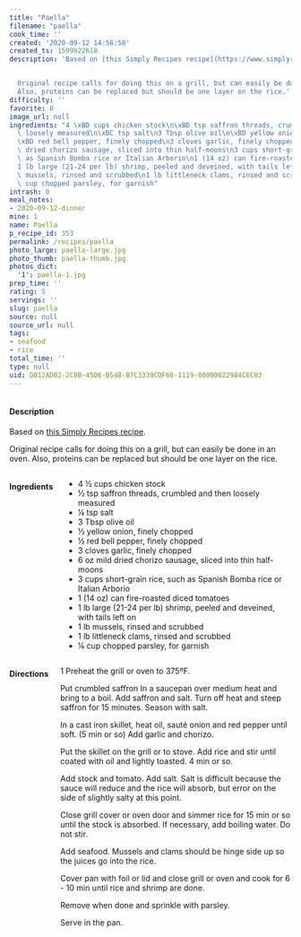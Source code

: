 ```yaml
---
title: "Paella"
filename: "paella"
cook_time: ''
created: '2020-09-12 14:56:58'
created_ts: 1599922618
description: 'Based on [this Simply Recipes recipe](https://www.simplyrecipes.com/recipes/seafood_paella_on_the_grill/).


  Original recipe calls for doing this on a grill, but can easily be done in an oven.
  Also, proteins can be replaced but should be one layer on the rice.'
difficulty: ''
favorite: 0
image_url: null
ingredients: "4 \xBD cups chicken stock\n\xBD tsp saffron threads, crumbled and then\
  \ loosely measured\n\xBC tsp salt\n3 Tbsp olive oil\n\xBD yellow onion, finely chopped\n\
  \xBD red bell pepper, finely chopped\n3 cloves garlic, finely chopped\n6 oz mild\
  \ dried chorizo sausage, sliced into thin half-moons\n3 cups short-grain rice, such\
  \ as Spanish Bomba rice or Italian Arborio\n1 (14 oz) can fire-roasted diced tomatoes\n\
  1 lb large (21-24 per lb) shrimp, peeled and deveined, with tails left on\n1 lb\
  \ mussels, rinsed and scrubbed\n1 lb littleneck clams, rinsed and scrubbed\n\xBC\
  \ cup chopped parsley, for garnish"
intrash: 0
meal_notes:
- 2020-09-12-dinner
mine: 1
name: Paella
p_recipe_id: 353
permalink: /recipes/paella
photo_large: paella-large.jpg
photo_thumb: paella-thumb.jpg
photos_dict:
  '1': paella-1.jpg
prep_time: ''
rating: 5
servings: ''
slug: paella
source: null
source_url: null
tags:
- seafood
- rice
total_time: ''
type: null
uid: D012AD02-2C8B-45D6-B54B-B7C3339CDF60-1119-00000022984CEC03
---
```

<div class="large-8 medium-7 columns" id="writeup">		<div id="description"><h4>Description</h4>
<div class="box box-description content"><p>Based on <a href="https://www.simplyrecipes.com/recipes/seafood_paella_on_the_grill/">this Simply Recipes recipe</a>.</p>
<p>Original recipe calls for doing this on a grill, but can easily be done in an oven. Also, proteins can be replaced but should be one layer on the rice.</p>
</div></div>	</div><!-- #writeup -->
</div><!-- #row-one -->
<div class="row" id="row-two">	<div class="medium-4 small-5 columns" id="ingredients"><h4>Ingredients</h4><div class="box box-ingredients content"><ul>
<li>4 ½ cups chicken stock</li>
<li>½ tsp saffron threads, crumbled and then loosely measured</li>
<li>¼ tsp salt</li>
<li>3 Tbsp olive oil</li>
<li>½ yellow onion, finely chopped</li>
<li>½ red bell pepper, finely chopped</li>
<li>3 cloves garlic, finely chopped</li>
<li>6 oz mild dried chorizo sausage, sliced into thin half-moons</li>
<li>3 cups short-grain rice, such as Spanish Bomba rice or Italian Arborio</li>
<li>1 (14 oz) can fire-roasted diced tomatoes</li>
<li>1 lb large (21-24 per lb) shrimp, peeled and deveined, with tails left on</li>
<li>1 lb mussels, rinsed and scrubbed</li>
<li>1 lb littleneck clams, rinsed and scrubbed</li>
<li>¼ cup chopped parsley, for garnish</li>
</ul>
</div>	</div>	<div class="medium-6 small-7 columns" id="directions"><h4>Directions</h4><div class="box box-directions content"><p>1 Preheat the grill or oven to 375ºF.</p>
<p>Put crumbled saffron In a saucepan over medium heat and bring to a boil. Add saffron and salt. Turn off heat and steep saffron for 15 minutes. Season with salt.</p>
<p>In a cast iron skillet, heat oil, sauté onion and red pepper until soft. (5 min or so) Add garlic and chorizo.</p>
<p>Put the skillet on the grill or to stove. Add rice and stir until coated with oil and lightly toasted. 4 min or so.</p>
<p>Add stock and tomato. Add salt. Salt is difficult because the sauce will reduce and the rice will absorb, but error on the side of slightly salty at this point.</p>
<p>Close grill cover or oven door and simmer rice for 15 min or so until the stock is absorbed. If necessary, add boiling water. Do not stir.</p>
<p>Add seafood. Mussels and clams should be hinge side up so the juices go into the rice.</p>
<p>Cover pan with foil or lid and close grill or oven and cook for 6 - 10 min until rice and shrimp are done.</p>
<p>Remove when done and sprinkle with parsley.</p>
<p>Serve in the pan.</p>
</div>	</div>